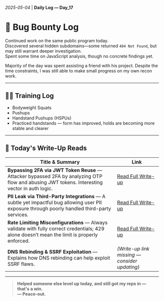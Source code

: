 *2025-05-04* | **Daily Log — Day_17**

# 🧪 Bug Bounty Log

Continued work on the same public program today.  
Discovered several hidden subdomains—some returned `404 Not Found`, but may still warrant deeper investigation.  
Spent some time on JavaScript analysis, though no concrete findings yet.

Majority of the day was spent assisting a friend with his project. Despite the time constraints, I was still able to make small progress on my own recon work.

---

## 🏋️‍♂️ Training Log

- Bodyweight Squats  
- Pushups  
- Handstand Pushups (HSPUs)  
- Practiced handstands — form has improved, holds are becoming more stable and clearer

---

## 📖 Today's Write-Up Reads

| Title & Summary | Link |
|-----------------|------|
| **Bypassing 2FA via JWT Token Reuse** — Attacker bypassed 2FA by analyzing OTP flow and abusing JWT tokens. Interesting vector in auth logic. | [Read Full Write-up](https://mokhansec.medium.com/bypassing-2fa-in-a-public-bug-bounty-program-a-6000-journey-bae8a5418461) |
| **PII Leak via Third-Party Integrations** — A subtle yet impactful bug allowing user PII exposure through poorly handled third-party services. | [Read Full Write-up](https://mokhansec.medium.com/the-p2-bug-you-could-miss-without-reading-the-documentation-b0eacc3b7587) |
| **Rate Limiting Misconfigurations** — Always validate with fully correct credentials; 429 alone doesn’t mean the limit is properly enforced. | [Read Full Write-up](https://mokhansec.medium.com/the-2-200-ato-most-bug-hunters-overlooked-by-closing-intruder-too-soon-505f21d56732) |
| **DNS Rebinding & SSRF Exploitation** — Explains how DNS rebinding can help exploit SSRF flaws. | *(Write-up link missing — consider updating)* |

---

> **Helped someone else level up today, and still got my reps in — that's a win.**  
> **— Peace-out.**
